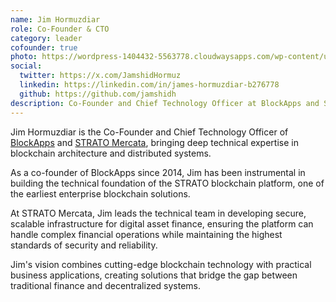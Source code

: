 ```yaml
---
name: Jim Hormuzdiar
role: Co-Founder & CTO
category: leader
cofounder: true
photo: https://wordpress-1404432-5563778.cloudwaysapps.com/wp-content/uploads/2024/06/Group-2-2-1.png
social:
  twitter: https://x.com/JamshidHormuz
  linkedin: https://linkedin.com/in/james-hormuzdiar-b276778
  github: https://github.com/jamshidh
description: Co-Founder and Chief Technology Officer at BlockApps and STRATO Mercata, architecting enterprise-grade blockchain solutions since 2014.
---
```


Jim Hormuzdiar is the Co-Founder and Chief Technology Officer of [BlockApps](https://blockapps.net) and [STRATO Mercata](https://stratomercata.com), bringing deep technical expertise in blockchain architecture and distributed systems.

As a co-founder of BlockApps since 2014, Jim has been instrumental in building the technical foundation of the STRATO blockchain platform, one of the earliest enterprise blockchain solutions.

At STRATO Mercata, Jim leads the technical team in developing secure, scalable infrastructure for digital asset finance, ensuring the platform can handle complex financial operations while maintaining the highest standards of security and reliability.

Jim's vision combines cutting-edge blockchain technology with practical business applications, creating solutions that bridge the gap between traditional finance and decentralized systems.
